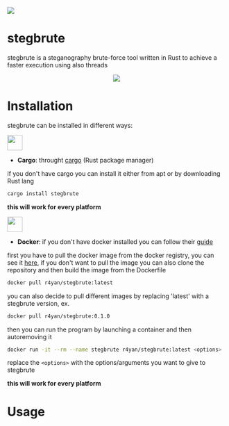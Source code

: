 ![](https://api.travis-ci.org/R4yGM/StegBrute.svg)
# stegbrute
stegbrute is a steganography brute-force tool written in Rust to achieve a faster execution using also threads

<p align="center">
  <img src="https://i.imgur.com/zGFolUt.png" >
</p>


# Installation
stegbrute can be installed in different ways:

<img src="https://community.kde.org/images.community/thumb/5/5e/Rust-logo-512x512-blk.png/300px-Rust-logo-512x512-blk.png" width=35 height=35>

- **Cargo**:
 throught [cargo](https://github.com/rust-lang/cargo) (Rust package manager)
 
 if you don't have cargo you can install it either from apt or by downloading Rust lang
```bash
cargo install stegbrute
```
**this will work for every platform**

<img src="https://cdn3.iconfinder.com/data/icons/logos-and-brands-adobe/512/97_Docker-512.png" width=35 height=35>

- **Docker**:
  if you don't have docker installed you can follow their [guide](https://docs.docker.com/engine/install/)
  
 first you have to pull the docker image from the docker registry, you can see it [here](https://hub.docker.com/r/r4yan/stegbrute), if you don't want to pull the image you can also clone the repository and then build the image from the Dockerfile
```bash
docker pull r4yan/stegbrute:latest
  ```
  you can also decide to pull different images by replacing 'latest' with a stegbrute version, ex.
  ```bash
docker pull r4yan/stegbrute:0.1.0
  ```
  
  then you can run the program by launching a container and then autoremoving it 
  ```bash
  docker run -it --rm --name stegbrute r4yan/stegbrute:latest <options>
  ```
  replace the `<options>` with the options/arguments you want to give to stegbrute
  
  **this will work for every platform**
# Usage
